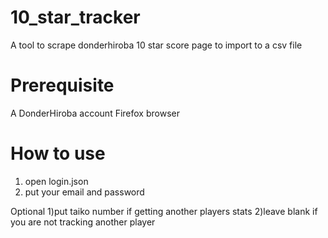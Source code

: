 # 10_star_tracker
A tool to scrape donderhiroba 10 star score page to import to a csv file

# Prerequisite
A DonderHiroba account
Firefox browser

# How to use
1) open login.json
2) put your email and password

Optional
1)put taiko number if getting another players stats
2)leave blank if you are not tracking another player